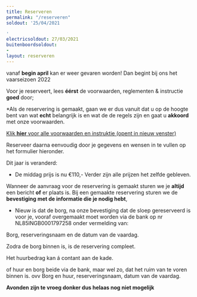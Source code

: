 ```yaml
---
title: Reserveren
permalink: "/reserveren"
soldout: '25/04/2021

'
electricsoldout: 27/03/2021
buitenboordsoldout:
- 
layout: reserveren
---
```


vanaf **begin april** kan er weer gevaren worden! 
Dan begint bij ons het vaarseizoen 2022

Voor je reserveert, lees **éérst** de voorwaarden, reglementen & instructie **goed** door;

*Als de reservering is gemaakt, gaan we er dus vanuit dat u op de hoogte bent van wat **echt** belangrijk is en wat de de regels zijn 
en gaat u **akkoord** met onze voorwaarden.

[Klik **hier** voor alle voorwaarden en instruktie (opent in nieuw venster)](http://descheepsjongens.nl/voorwaarden)


Reserveer daarna eenvoudig door je gegevens en wensen in te vullen op het formulier hieronder.

Dit jaar is veranderd: 
- De middag prijs is nu €110,- 
Verder zijn alle prijzen het zelfde gebleven. 


Wanneer de aanvraag voor de reservering is gemaakt sturen we je **altijd** een bericht **of** er plaats is.
Bij een gemaakte reservering sturen we de **bevestiging met de informatie die je nodig hebt**,

- Nieuw is dat de borg, na onze bevestiging dat de sloep gereserveerd is voor je, vooraf overgemaakt moet worden via de bank op nr NL85INGB0001797258
onder vermelding van: 

Borg, reserveringsnaam en de datum van de vaardag.

Zodra de borg binnen is, is de reservering compleet.

Het huurbedrag kan á contant aan de kade.

of huur en borg beide via de bank, maar wel zo, dat het ruim van te voren binnen is. ovv Borg en huur, reserveringsnaam, datum van de vaardag.


**Avonden zijn te vroeg donker dus helaas nog niet mogelijk**

